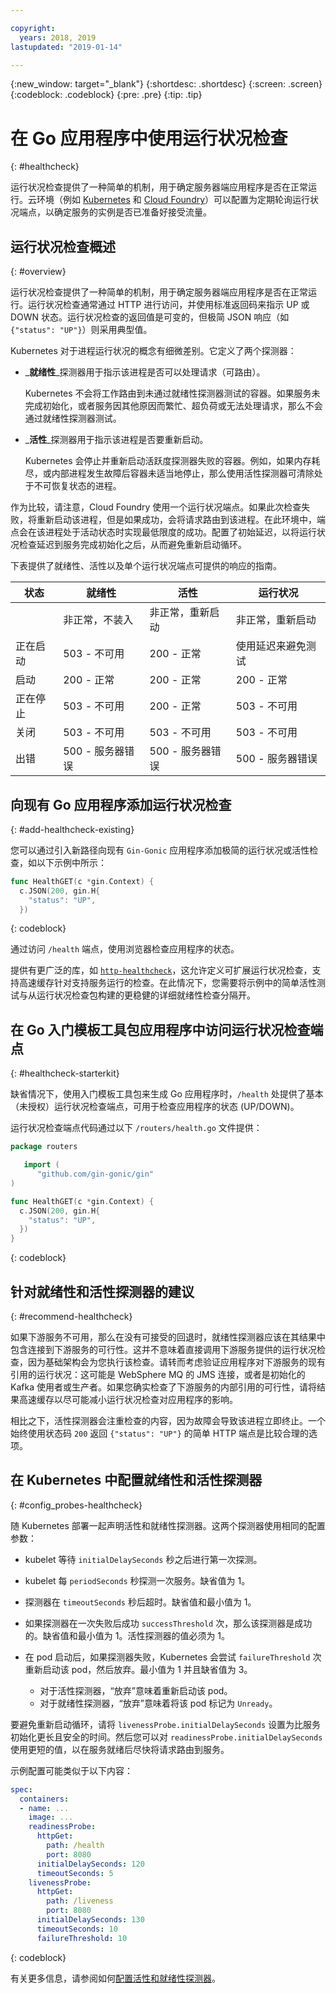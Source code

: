 ```yaml
---

copyright:
  years: 2018, 2019
lastupdated: "2019-01-14"

---
```


{:new_window: target="_blank"}
{:shortdesc: .shortdesc}
{:screen: .screen}
{:codeblock: .codeblock}
{:pre: .pre}
{:tip: .tip}

# 在 Go 应用程序中使用运行状况检查
{: #healthcheck}

运行状况检查提供了一种简单的机制，用于确定服务器端应用程序是否在正常运行。云环境（例如 [Kubernetes](https://www.ibm.com/cloud/container-service) 和 [Cloud Foundry](https://www.ibm.com/cloud/cloud-foundry)）可以配置为定期轮询运行状况端点，以确定服务的实例是否已准备好接受流量。

## 运行状况检查概述
{: #overview}

运行状况检查提供了一种简单的机制，用于确定服务器端应用程序是否在正常运行。运行状况检查通常通过 HTTP 进行访问，并使用标准返回码来指示 UP 或 DOWN 状态。运行状况检查的返回值是可变的，但极简 JSON 响应（如 `{"status": "UP"}`）则采用典型值。

Kubernetes 对于进程运行状况的概念有细微差别。它定义了两个探测器：

- _**就绪性**_探测器用于指示该进程是否可以处理请求（可路由）。

  Kubernetes 不会将工作路由到未通过就绪性探测器测试的容器。如果服务未完成初始化，或者服务因其他原因而繁忙、超负荷或无法处理请求，那么不会通过就绪性探测器测试。

- _**活性**_探测器用于指示该进程是否要重新启动。

  Kubernetes 会停止并重新启动活跃度探测器失败的容器。例如，如果内存耗尽，或内部进程发生故障后容器未适当地停止，那么使用活性探测器可清除处于不可恢复状态的进程。

作为比较，请注意，Cloud Foundry 使用一个运行状况端点。如果此次检查失败，将重新启动该进程，但是如果成功，会将请求路由到该进程。在此环境中，端点会在该进程处于活动状态时实现最低限度的成功。配置了初始延迟，以将运行状况检查延迟到服务完成初始化之后，从而避免重新启动循环。

下表提供了就绪性、活性以及单个运行状况端点可提供的响应的指南。

| 状态     |就绪性                   | 活性                   | 运行状况                    |
|----------|-----------------------------|----------------------------|---------------------------|
|          | 非正常，不装入              | 非正常，重新启动            | 非正常，重新启动            |
| 正在启动 | 503 - 不可用                | 200 - 正常                  | 使用延迟来避免测试          |
| 启动     | 200 - 正常                  | 200 - 正常                  | 200 - 正常                  |
| 正在停止 | 503 - 不可用                | 200 - 正常                  | 503 - 不可用                |
| 关闭     | 503 - 不可用                | 503 - 不可用                | 503 - 不可用                |
| 出错     | 500 - 服务器错误            | 500 - 服务器错误            | 500 - 服务器错误            |

## 向现有 Go 应用程序添加运行状况检查
{: #add-healthcheck-existing}

您可以通过引入新路径向现有 `Gin-Gonic` 应用程序添加极简的运行状况或活性检查，如以下示例中所示：
```go
func HealthGET(c *gin.Context) {
  c.JSON(200, gin.H{
    "status": "UP",
  })
```
{: codeblock}

通过访问 `/health` 端点，使用浏览器检查应用程序的状态。

提供有更广泛的库，如 [`http-healthcheck`](https://github.com/robzienert/http-healthcheck)，这允许定义可扩展运行状况检查，支持高速缓存针对支持服务运行的检查。在此情况下，您需要将示例中的简单活性测试与从运行状况检查包构建的更稳健的详细就绪性检查分隔开。

## 在 Go 入门模板工具包应用程序中访问运行状况检查端点
{: #healthcheck-starterkit}

缺省情况下，使用入门模板工具包来生成 Go 应用程序时，`/health` 处提供了基本（未授权）运行状况检查端点，可用于检查应用程序的状态 (UP/DOWN)。

运行状况检查端点代码通过以下 `/routers/health.go` 文件提供：
```go
package routers

   import (
      "github.com/gin-gonic/gin"
)

func HealthGET(c *gin.Context) {
  c.JSON(200, gin.H{
    "status": "UP",
  })
}
```
{: codeblock}

## 针对就绪性和活性探测器的建议
{: #recommend-healthcheck}

如果下游服务不可用，那么在没有可接受的回退时，就绪性探测器应该在其结果中包含连接到下游服务的可行性。这并不意味着直接调用下游服务提供的运行状况检查，因为基础架构会为您执行该检查。请转而考虑验证应用程序对下游服务的现有引用的运行状况：这可能是 WebSphere MQ 的 JMS 连接，或者是初始化的 Kafka 使用者或生产者。如果您确实检查了下游服务的内部引用的可行性，请将结果高速缓存以尽可能减小运行状况检查对应用程序的影响。

相比之下，活性探测器会注重检查的内容，因为故障会导致该进程立即终止。一个始终使用状态码 `200` 返回 `{"status": "UP"}` 的简单 HTTP 端点是比较合理的选项。

## 在 Kubernetes 中配置就绪性和活性探测器
{: #config_probes-healthcheck}

随 Kubernetes 部署一起声明活性和就绪性探测器。这两个探测器使用相同的配置参数：

* kubelet 等待 `initialDelaySeconds` 秒之后进行第一次探测。

* kubelet 每 `periodSeconds` 秒探测一次服务。缺省值为 1。

* 探测器在 `timeoutSeconds` 秒后超时。缺省值和最小值为 1。

* 如果探测器在一次失败后成功 `successThreshold` 次，那么该探测器是成功的。缺省值和最小值为 1。活性探测器的值必须为 1。

* 在 pod 启动后，如果探测器失败，Kubernetes 会尝试 `failureThreshold` 次重新启动该 pod，然后放弃。最小值为 1 并且缺省值为 3。
    - 对于活性探测器，“放弃”意味着重新启动该 pod。
    - 对于就绪性探测器，“放弃”意味着将该 pod 标记为 `Unready`。

要避免重新启动循环，请将 `livenessProbe.initialDelaySeconds` 设置为比服务初始化更长且安全的时间。然后您可以对 `readinessProbe.initialDelaySeconds` 使用更短的值，以在服务就绪后尽快将请求路由到服务。

示例配置可能类似于以下内容：
```yaml
spec:
  containers:
  - name: ...
    image: ...
    readinessProbe:
      httpGet:
        path: /health
        port: 8080
      initialDelaySeconds: 120
      timeoutSeconds: 5
    livenessProbe:
      httpGet:
        path: /liveness
        port: 8080
      initialDelaySeconds: 130
      timeoutSeconds: 10
      failureThreshold: 10
```
{: codeblock}

有关更多信息，请参阅如何[配置活性和就绪性探测器](https://kubernetes.io/docs/tasks/configure-pod-container/configure-liveness-readiness-probes/)。
